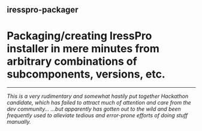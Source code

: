 ## iresspro-packager

# Packaging/creating IressPro installer in mere minutes from arbitrary combinations of subcomponents, versions, etc.


----


_This is a very rudimentary and somewhat hastily put together Hackathon candidate, which has failed to attract much of attention and care from the dev community…
…but apparently has gotten out to the wild and been frequently used to alleviate tedious and error-prone efforts of doing stuff manually._
